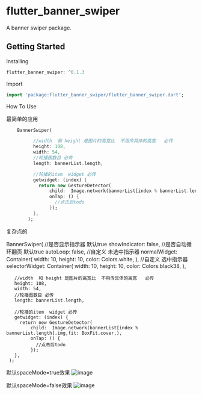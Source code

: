 # flutter_banner_swiper

A banner swiper  package.

## Getting Started
Installing
 ```dart
flutter_banner_swiper: ^0.1.3
```

Import
 ```dart
import 'package:flutter_banner_swiper/flutter_banner_swiper.dart';
```

How To Use

 最简单的应用
 ```dart
     BannerSwiper(

           //width  和 height 是图片的高宽比  不用传具体的高宽   必传
           height: 108,
           width: 54,
           //轮播图数目 必传
           length: bannerList.length,

           //轮播的item  widget 必传
           getwidget: (index) {
             return new GestureDetector(
                 child:  Image.network(bannerList[index % bannerList.length].img,fit: BoxFit.cover,),
                 onTap: () {
                   //点击后todo
                 });
           },
         );
 ```
 复杂点的

 BannerSwiper(
       //是否显示指示器 默认true
       showIndicator: false,
       //是否自动循环翻页 默认true
       autoLoop: false,
       //自定义 未选中指示器
       normalWidget: Container(
         width: 10,
         height: 10,
         color: Colors.white,
       ),
       //自定义 选中指示器
       selectorWidget: Container(
         width: 10,
         height: 10,
         color: Colors.black38,
       ),

       //width  和 height 是图片的高宽比  不用传具体的高宽   必传
       height: 108,
       width: 54,
       //轮播图数目 必传
       length: bannerList.length,

       //轮播的item  widget 必传
       getwidget: (index) {
         return new GestureDetector(
             child:  Image.network(bannerList[index % bannerList.length].img,fit: BoxFit.cover,),
             onTap: () {
               //点击后todo
             });
       },
     );


默认spaceMode=true效果
![image](https://github.com/liuwangle/flutter_banner_swiper/blob/master/png/space_mode.jpg)




默认spaceMode=false效果
![image](https://github.com/liuwangle/flutter_banner_swiper/blob/master/png/normal_mode.jpg)
